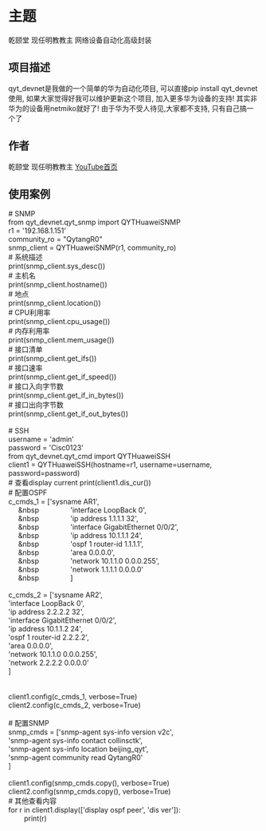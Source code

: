 # 主题

乾颐堂 现任明教教主 网络设备自动化高级封装

## 项目描述

qyt_devnet是我做的一个简单的华为自动化项目, 可以直接pip install qyt_devnet使用, 如果大家觉得好我可以维护更新这个项目, 加入更多华为设备的支持! 其实非华为的设备用netmiko就好了! 由于华为不受人待见,大家都不支持, 只有自己搞一个了


## 作者

乾颐堂 现任明教教主 [YouTube首页](https://www.youtube.com/channel/UCsvHsD_g8j2IEZDlVzMC3Qw)

## 使用案例

\# SNMP<br>
from qyt_devnet.qyt_snmp import QYTHuaweiSNMP<br>
r1 = '192.168.1.151'<br>
community_ro = "QytangR0"<br>
snmp_client = QYTHuaweiSNMP(r1, community_ro)<br>
\# 系统描述<br>
print(snmp_client.sys_desc())<br>
\# 主机名<br>
print(snmp_client.hostname())<br>
\# 地点<br>
print(snmp_client.location())<br>
\# CPU利用率<br>
print(snmp_client.cpu_usage())<br>
\# 内存利用率<br>
print(snmp_client.mem_usage())<br>
\# 接口清单<br>
print(snmp_client.get_ifs())<br>
\# 接口速率<br>
print(snmp_client.get_if_speed())<br>
\# 接口入向字节数<br>
print(snmp_client.get_if_in_bytes())<br>
\# 接口出向字节数<br>
print(snmp_client.get_if_out_bytes())<br>
<br>
\# SSH<br>
username = 'admin'<br>
password = 'Cisc0123'<br>
from qyt_devnet.qyt_cmd import QYTHuaweiSSH<br>
client1 = QYTHuaweiSSH(hostname=r1, username=username, password=password)<br>
\# 查看display current
print(client1.dis_cur())<br>
\# 配置OSPF<br>
c_cmds_1 = \['sysname AR1',<br>
&nbsp;&nbsp;&nbsp;&nbsp;&nbsp;&nbsp&nbsp;&nbsp;&nbsp;&nbsp;&nbsp;&nbsp;&nbsp;&nbsp;&nbsp;&nbsp;&nbsp;&nbsp;&nbsp;&nbsp;&nbsp;&nbsp;'interface LoopBack 0',<br>
&nbsp;&nbsp;&nbsp;&nbsp;&nbsp;&nbsp&nbsp;&nbsp;&nbsp;&nbsp;&nbsp;&nbsp;&nbsp;&nbsp;&nbsp;&nbsp;&nbsp;&nbsp;&nbsp;&nbsp;&nbsp;&nbsp;'ip address 1.1.1.1 32',<br>
&nbsp;&nbsp;&nbsp;&nbsp;&nbsp;&nbsp&nbsp;&nbsp;&nbsp;&nbsp;&nbsp;&nbsp;&nbsp;&nbsp;&nbsp;&nbsp;&nbsp;&nbsp;&nbsp;&nbsp;&nbsp;&nbsp;'interface GigabitEthernet 0/0/2',<br>
&nbsp;&nbsp;&nbsp;&nbsp;&nbsp;&nbsp&nbsp;&nbsp;&nbsp;&nbsp;&nbsp;&nbsp;&nbsp;&nbsp;&nbsp;&nbsp;&nbsp;&nbsp;&nbsp;&nbsp;&nbsp;&nbsp;'ip address 10.1.1.1 24',<br>
&nbsp;&nbsp;&nbsp;&nbsp;&nbsp;&nbsp&nbsp;&nbsp;&nbsp;&nbsp;&nbsp;&nbsp;&nbsp;&nbsp;&nbsp;&nbsp;&nbsp;&nbsp;&nbsp;&nbsp;&nbsp;&nbsp;'ospf 1 router-id 1.1.1.1',<br>
&nbsp;&nbsp;&nbsp;&nbsp;&nbsp;&nbsp&nbsp;&nbsp;&nbsp;&nbsp;&nbsp;&nbsp;&nbsp;&nbsp;&nbsp;&nbsp;&nbsp;&nbsp;&nbsp;&nbsp;&nbsp;&nbsp;'area 0.0.0.0',<br>
&nbsp;&nbsp;&nbsp;&nbsp;&nbsp;&nbsp&nbsp;&nbsp;&nbsp;&nbsp;&nbsp;&nbsp;&nbsp;&nbsp;&nbsp;&nbsp;&nbsp;&nbsp;&nbsp;&nbsp;&nbsp;&nbsp;'network 10.1.1.0 0.0.0.255',<br>
&nbsp;&nbsp;&nbsp;&nbsp;&nbsp;&nbsp&nbsp;&nbsp;&nbsp;&nbsp;&nbsp;&nbsp;&nbsp;&nbsp;&nbsp;&nbsp;&nbsp;&nbsp;&nbsp;&nbsp;&nbsp;&nbsp;'network 1.1.1.1 0.0.0.0'<br>
&nbsp;&nbsp;&nbsp;&nbsp;&nbsp;&nbsp&nbsp;&nbsp;&nbsp;&nbsp;&nbsp;&nbsp;&nbsp;&nbsp;&nbsp;&nbsp;&nbsp;&nbsp;&nbsp;&nbsp;&nbsp;&nbsp;]<br>
<br>
c_cmds_2 = \['sysname AR2',<br>
            'interface LoopBack 0',<br>
            'ip address 2.2.2.2 32',<br>
            'interface GigabitEthernet 0/0/2',<br>
            'ip address 10.1.1.2 24',<br>
            'ospf 1 router-id 2.2.2.2',<br>
            'area 0.0.0.0',<br>
            'network 10.1.1.0 0.0.0.255',<br>
            'network 2.2.2.2 0.0.0.0'<br>
            ]<br>
<br>            
client1.config(c_cmds_1, verbose=True)<br>
client2.config(c_cmds_2, verbose=True)<br>
<br>
\# 配置SNMP<br>
snmp_cmds = \['snmp-agent sys-info version v2c',<br>
             'snmp-agent sys-info contact collinsctk',<br>
             'snmp-agent sys-info location beijing_qyt',<br>
             'snmp-agent community read QytangR0'<br>
             ]<br>
<br>
client1.config(snmp_cmds.copy(), verbose=True)<br>
client2.config(snmp_cmds.copy(), verbose=True)<br>
\# 其他查看内容<br>
for r in client1.display(['display ospf peer', 'dis ver']):<br>
&nbsp;&nbsp;&nbsp;&nbsp;&nbsp;&nbsp;&nbsp;&nbsp;print(r)<br>
